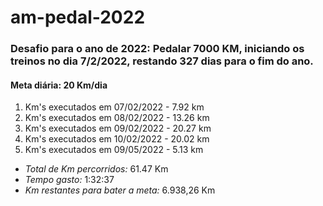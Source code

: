# am-pedal-2022

### Desafio para o ano de 2022: Pedalar 7000 KM, iniciando os treinos no dia 7/2/2022, restando 327 dias para o fim do ano.
#### Meta diária: 20 Km/dia

1. Km's executados em 07/02/2022 - 7.92  km
2. Km's executados em 08/02/2022 - 13.26 km
3. Km's executados em 09/02/2022 - 20.27 km
4. Km's executados em 10/02/2022 - 20.02 km
5. Km's executados em 09/05/2022 - 5.13  km

- *Total de Km percorridos:*          61.47 Km
- *Tempo gasto:*                      1:32:37
- *Km restantes para bater a meta:*   6.938,26 Km
